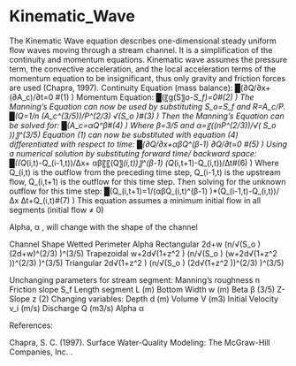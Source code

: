 # Kinematic_Wave

The Kinematic Wave equation describes one-dimensional steady uniform flow waves moving through 
a stream channel. It is a simplification of the continuity and momentum equations. Kinematic wave 
assumes the pressure term, the convective acceleration, and the local acceleration terms of the momentum
equation to be insignificant, thus only gravity and friction forces are used (Chapra, 1997). 
	Continuity Equation (mass balance): 
█(∂Q/∂x+(∂A_c)/∂t=0 #(1) )
	Momentum Equation:
█(〖g(S〗_o-S_f)=0#(2) )
The Manning’s Equation can now be used by substituting S_o=S_f and R=A_c/P. 
█(Q=1/n  (A_c^(3/5))/P^(2/3)  √(S_o )#(3) )
Then the Manning’s Equation can be solved for:
█(A_c=αQ^β#(4) )
Where β=3/5 and α=〖((nP^(2/3))/√( S_o ))〗^(3/5)
Equation (1) can now be substituted with equation (4) differentiated with respect to time:
█(∂Q/∂x+αβQ^(β-1)  ∂Q/∂t=0 #(5) )
Using a numerical solution by substituting forward time/ backward space:
█((Q_(i,t)-Q_(i-1,t))/∆x+ αβ〖〖(Q〗_(i,t))〗^(β-1)  (Q_(i,t+1)-Q_(i,t))/∆t#(6) )
Where Q_(i,t) is the outflow from the preceding time step, Q_(i-1,t)  is the upstream flow, Q_(i,t+1) is the outflow for this time step.
Then solving for the unknown outflow for this time step:
█(Q_(i,t+1)=1/(αβQ_(i,t)^(β-1) )*(Q_(i-1,t)-Q_(i,t))/∆x ∆t+Q_(i,t)#(7) )
This equation assumes a minimum initial flow in all segments (initial flow ≠ 0)



 
Alpha, α , will change with the shape of the channel
 


 
Channel Shape	Wetted Perimeter	Alpha
Rectangular	2d+w	(n/√(S_o ) (2d+w)^(2/3) )^(3/5)
Trapezoidal	w+2d√(1+z^2 )	(n/√(S_o ) (w+2d√(1+z^2 ))^(2/3) )^(3/5)
Triangular	2d√(1+z^2 )	(n/√(S_o ) (2d√(1+z^2 ))^(2/3) )^(3/5)
 
 
Unchanging parameters for stream segment:
Manning’s roughness	n
Friction slope		S_f
Length segment		L	(m)
Bottom Width		w	(m)
Beta			β	(3/5)
Z-Slope			z	(2)
Changing variables:
	Depth		d	(m)
	Volume		V	(m3)
	Initial Velocity	v_i	(m/s)
	Discharge	 Q	(m3/s)
	Alpha		α

References: 

Chapra, S. C. (1997). Surface Water-Quality Modeling: The McGraw-Hill Companies, Inc. .
 
